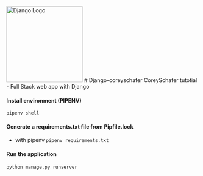 <img src="https://static.djangoproject.com/img/logos/django-logo-positive.png" alt="Django Logo" width="200px"/>
# Django-coreyschafer
CoreySchafer tutotial - Full Stack web app with Django



#### Install environment (PIPENV)
```
pipenv shell
```

#### Generate a requirements.txt file from Pipfile.lock

- with pipenv
 ```pipenv requirements.txt```


#### Run the application
```
python manage.py runserver
```